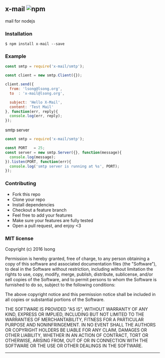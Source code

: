 ## x-mail ![npm](https://badge.fury.io/js/x-mail.png)

mail for nodejs

### Installation

````
$ npm install x-mail --save
````

### Example

````javascript
const smtp = require('x-mail/smtp');

const client = new smtp.Client({});

client.send({
  from: 'lsong@lsong.org',
  to  : 'x-mail@lsong.org',

  subject: 'Hello X-Mail',
  content: 'Test Mail'
}, function(err, reply){
  console.log(err, reply);
});
````
smtp server

```js
const smtp = require('x-mail/smtp');

const PORT   = 25;
const server = new smtp.Server({}, function(message){
  console.log(message);
}).listen(PORT, function(err){
  console.log('smtp server is running at %s', PORT);
});
```

### Contributing
- Fork this repo
- Clone your repo
- Install dependencies
- Checkout a feature branch
- Feel free to add your features
- Make sure your features are fully tested
- Open a pull request, and enjoy <3

### MIT license
Copyright (c) 2016 lsong

Permission is hereby granted, free of charge, to any person obtaining a copy
of this software and associated documentation files (the &quot;Software&quot;), to deal
in the Software without restriction, including without limitation the rights
to use, copy, modify, merge, publish, distribute, sublicense, and/or sell
copies of the Software, and to permit persons to whom the Software is
furnished to do so, subject to the following conditions:

The above copyright notice and this permission notice shall be included in
all copies or substantial portions of the Software.

THE SOFTWARE IS PROVIDED &quot;AS IS&quot;, WITHOUT WARRANTY OF ANY KIND, EXPRESS OR
IMPLIED, INCLUDING BUT NOT LIMITED TO THE WARRANTIES OF MERCHANTABILITY,
FITNESS FOR A PARTICULAR PURPOSE AND NONINFRINGEMENT. IN NO EVENT SHALL THE
AUTHORS OR COPYRIGHT HOLDERS BE LIABLE FOR ANY CLAIM, DAMAGES OR OTHER
LIABILITY, WHETHER IN AN ACTION OF CONTRACT, TORT OR OTHERWISE, ARISING FROM,
OUT OF OR IN CONNECTION WITH THE SOFTWARE OR THE USE OR OTHER DEALINGS IN
THE SOFTWARE.

---
